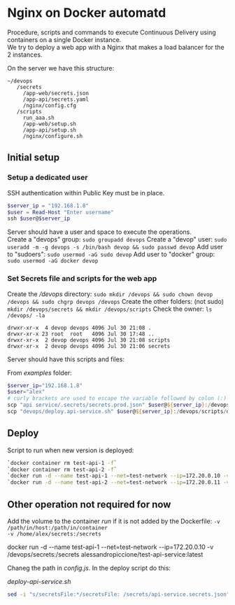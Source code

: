 # Nginx on Docker automatd

Procedure, scripts and commands to execute Continuous Delivery using containers on a single Docker instance.  
We try to deploy a web app with a Nginx that makes a load balancer for the 2 instances.

On the server we have this structure:

```
~/devops
   /secrets
     /app-web/secrets.json
     /app-api/secrets.yaml
     /nginx/config.cfg
   /scripts
     run_aaa.sh
     /app-web/setup.sh
     /app-api/setup.sh
     /nginx/configure.sh
```

## Initial setup

### Setup a dedicated user

SSH authentication within Public Key must be in place.

```PowerShell
$server_ip = "192.168.1.8"
$user = Read-Host "Enter username"
ssh $user@$server_ip
```

Server should have a user and space to execute the operations.  
Create a "devops" group: `sudo groupadd devops`
Create a "devop" user: `sudo useradd -m -g devops -s /bin/bash devop && sudo passwd devop`
Add user to "sudoers": `sudo usermod -aG sudo devop`
Add user to "docker" group: `sudo usermod -aG docker devop`

### Set Secrets file and scripts for the web app

Create the _/devops_ directory: `sudo mkdir /devops && sudo chown devop /devops && sudo chgrp devops /devops`
Create the other folders: (not sudo) `mkdir /devops/secrets && mkdir /devops/scripts`
Check the owner: `ls /devops/ -la`

```
drwxr-xr-x  4 devop devops 4096 Jul 30 21:08 .
drwxr-xr-x 23 root  root   4096 Jul 30 17:48 ..
drwxr-xr-x  2 devop devops 4096 Jul 30 21:08 scripts
drwxr-xr-x  2 devop devops 4096 Jul 30 21:06 secrets
```

Server should have this scripts and files:

From _examples_ folder:

```PowerShell
$server_ip="192.168.1.8"
$user="alex"
# curly brackets are used to escape the variable followed by colon (:)
scp "api service/.secrets/secrets.prod.json" $user@${server_ip}:/devops/secrets/api-service.secrets.json
scp "devops/deploy.api-service.sh" $user@${server_ip}:/devops/scripts/deploy.api-service.sh
```

## Deploy

Script to run when new version is deployed:

```bash
`docker container rm test-api-1 -f`
`docker container rm test-api-2 -f`
`docker run -d --name test-api-1 --net=test-network --ip=172.20.0.10 -v secrets-vol:/secrets alessandropiccione/test-api-service:latest`
`docker run -d --name test-api-2 --net=test-network --ip=172.20.0.11 -v /devops/secrets:/secrets alessandropiccione/test-api-service:latest`
```

## Other operation not required for now

Add the volume to the container _run_ if it is not added by the Dockerfile:
`-v /path/in/host:/path/in/container`  
`-v /home/alex/secrets:/secrets`

docker run -d --name test-api-1 --net=test-network --ip=172.20.0.10 -v /devops/secrets:/secrets alessandropiccione/test-api-service:latest

Chaneg the path in _config.js_.
In the deploy script do this:

_deploy-api-service.sh_

```bash
sed -i "s/secretsFile:*/secretsFile: /secrets/api-service.secrets.json" src/config.json
```
